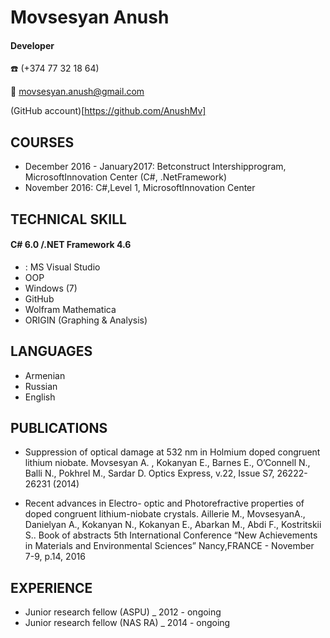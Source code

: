 # Movsesyan Anush
#### Developer

:phone: (+374 77 32 18 64)

:email: movsesyan.anush@gmail.com

(GitHub account)[https://github.com/AnushMv]


## COURSES
-  December	2016 - January2017: Betconstruct Intershipprogram, MicrosoftInnovation Center (C#, .NetFramework)
-  November 2016: C#,Level 1, MicrosoftInnovation Center

## TECHNICAL SKILL
#### C#	6.0 /.NET Framework 4.6
- : MS Visual Studio 
-  OOP
-  Windows (7)
-  GitHub
-  Wolfram Mathematica
- ORIGIN (Graphing & Analysis)

## LANGUAGES
-  Armenian	
-  Russian  
- English

## PUBLICATIONS

- Suppression of optical damage at 532 nm in Holmium doped congruent lithium niobate. Movsesyan A. , Kokanyan E., Barnes E., O’Connell N., Balli N., Pokhrel M., Sardar D. Optics Express, v.22, Issue S7, 26222-26231 (2014)

-  Recent advances in Electro- optic and Photorefractive properties of doped congruent lithium-niobate crystals. Aillerie M., MovsesyanA., Danielyan A., Kokanyan N., Kokanyan E., Abarkan M., Abdi F., Kostritskii S.. Book of abstracts 5th International Conference “New Achievements in Materials and Environmental Sciences”	Nancy,FRANCE - November 7-9, p.14, 2016

## EXPERIENCE

-  Junior research fellow (ASPU) _ 2012  - ongoing
- Junior research fellow (NAS RA) _ 2014 - ongoing

 

 
